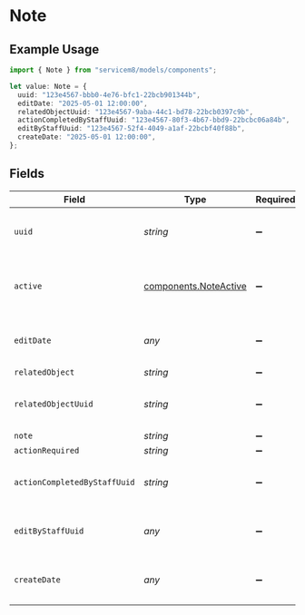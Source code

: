 # Note

## Example Usage

```typescript
import { Note } from "servicem8/models/components";

let value: Note = {
  uuid: "123e4567-bbb0-4e76-bfc1-22bcb901344b",
  editDate: "2025-05-01 12:00:00",
  relatedObjectUuid: "123e4567-9aba-44c1-bd78-22bcb0397c9b",
  actionCompletedByStaffUuid: "123e4567-80f3-4b67-bbd9-22bcbc06a84b",
  editByStaffUuid: "123e4567-52f4-4049-a1af-22bcbf40f88b",
  createDate: "2025-05-01 12:00:00",
};
```

## Fields

| Field                                                          | Type                                                           | Required                                                       | Description                                                    | Example                                                        |
| -------------------------------------------------------------- | -------------------------------------------------------------- | -------------------------------------------------------------- | -------------------------------------------------------------- | -------------------------------------------------------------- |
| `uuid`                                                         | *string*                                                       | :heavy_minus_sign:                                             | Unique identifier for this record                              | 123e4567-bbb0-4e76-bfc1-22bcb901344b                           |
| `active`                                                       | [components.NoteActive](../../models/components/noteactive.md) | :heavy_minus_sign:                                             | Record active/deleted flag.  Valid values are [0,1]            |                                                                |
| `editDate`                                                     | *any*                                                          | :heavy_minus_sign:                                             | Timestamp at which record was last modified                    | 2025-05-01 12:00:00                                            |
| `relatedObject`                                                | *string*                                                       | :heavy_minus_sign:                                             | N/A                                                            |                                                                |
| `relatedObjectUuid`                                            | *string*                                                       | :heavy_minus_sign:                                             | N/A                                                            | 123e4567-9aba-44c1-bd78-22bcb0397c9b                           |
| `note`                                                         | *string*                                                       | :heavy_minus_sign:                                             | N/A                                                            |                                                                |
| `actionRequired`                                               | *string*                                                       | :heavy_minus_sign:                                             | N/A                                                            |                                                                |
| `actionCompletedByStaffUuid`                                   | *string*                                                       | :heavy_minus_sign:                                             | N/A                                                            | 123e4567-80f3-4b67-bbd9-22bcbc06a84b                           |
| `editByStaffUuid`                                              | *any*                                                          | :heavy_minus_sign:                                             | UUID of Staff Member who last modified record                  | 123e4567-52f4-4049-a1af-22bcbf40f88b                           |
| `createDate`                                                   | *any*                                                          | :heavy_minus_sign:                                             | Timestamp at which record was last modified                    | 2025-05-01 12:00:00                                            |